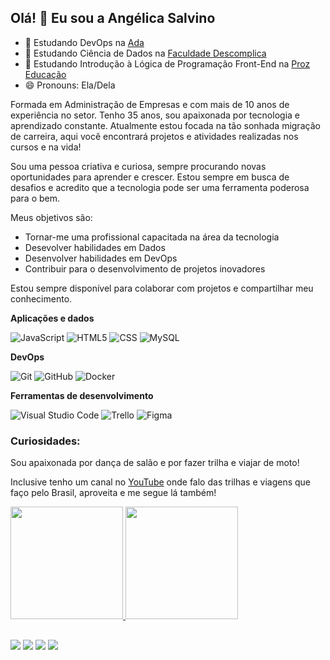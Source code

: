 ## Olá! 👋 Eu sou a Angélica Salvino

- 🌱 Estudando DevOps na [Ada](https://www.ada.tech/)
- 🌱 Estudando Ciência de Dados na [Faculdade Descomplica](https://descomplica.com.br/faculdade/tecnologia/ciencia-de-dados/)
- 🌱 Estudando Introdução à Lógica de Programação Front-End na [Proz Educação](https://www.pages.prozeducacao.com.br/proz-tecnologia)
- 😄 Pronouns: Ela/Dela

  
Formada em Administração de Empresas e com mais de 10 anos de experiência no setor.
Tenho 35 anos, sou apaixonada por tecnologia e aprendizado constante.
Atualmente estou focada na tão sonhada migração de carreira, aqui você encontrará projetos e atividades realizadas nos cursos e na vida! 

Sou uma pessoa criativa e curiosa, sempre procurando novas oportunidades para aprender e crescer. 
Estou sempre em busca de desafios e acredito que a tecnologia pode ser uma ferramenta poderosa para o bem.

Meus objetivos são:

* Tornar-me uma profissional capacitada na área da tecnologia
* Desevolver habilidades em Dados
* Desenvolver habilidades em DevOps
* Contribuir para o desenvolvimento de projetos inovadores

Estou sempre disponível para colaborar com projetos e compartilhar meu conhecimento.

**Aplicações e dados**

![JavaScript](https://img.shields.io/badge/-JavaScript-333333?style=flat&logo=javascript)
![HTML5](https://img.shields.io/badge/-HTML5-333333?style=flat&logo=HTML5)
![CSS](https://img.shields.io/badge/-CSS-333333?style=flat&logo=CSS3&logoColor=1572B6)
![MySQL](https://img.shields.io/badge/-MySQL-333333?style=flat&logo=mysql)

**DevOps**

![Git](https://img.shields.io/badge/-Git-333333?style=flat&logo=git)
![GitHub](https://img.shields.io/badge/-GitHub-333333?style=flat&logo=github)
![Docker](https://img.shields.io/badge/-Docker-333333?style=flat&logo=docker)

**Ferramentas de desenvolvimento**

![Visual Studio Code](https://img.shields.io/badge/-Visual%20Studio%20Code-333333?style=flat&logo=visual-studio-code&logoColor=007ACC)
![Trello](https://img.shields.io/badge/-Trello-333333?style=flat&logo=trello&logoColor=007ACC)
![Figma](https://img.shields.io/badge/-Figma-333333?style=flat&logo=figma&logoColor=007ACC)

### Curiosidades:

Sou apaixonada por dança de salão e por fazer trilha e viajar de moto!

Inclusive tenho um canal no [YouTube](https://www.youtube.com/@angelicasalvino) onde falo das trilhas e viagens que faço pelo Brasil, aproveita e me segue lá também!

<div>
<a href="https://github.com/AngelicaSalvino">
<img height="180em" src="https://github-readme-stats.vercel.app/api?username=AngelicaSalvino&show_icons=true&theme=dracula&include_all_comits=true&count_private=true"/>
<img height="180em" src="https://github-readme-stats.vercel.app/api/top-langs/?username=AngelicaSalvino&layout-compact&langs_count=16&theme=dracula"/>

</div>


##

<div> 
  <a href="https://instagram.com/angelicasalvino" target="_blank"><img src="https://img.shields.io/badge/-Instagram-%23E4405F?style=for-the-badge&logo=instagram&logoColor=dracula" target="_blank"></a>
 	<a href="https://discord.gg/angiesalvino#0000" target="_blank"><img src="https://img.shields.io/badge/Discord-7289DA?style=for-the-badge&logo=discord&logoColor=dracula" target="_blank"></a> 
  <a href = "mailto:angelica.salvino@gmail.com"><img src="https://img.shields.io/badge/-Gmail-%23333?style=for-the-badge&logo=gmail&logoColor=dracula" target="_blank"></a>
  <a href="https://www.linkedin.com/in/angelica-salvino" target="_blank"><img src="https://img.shields.io/badge/-LinkedIn-%230077B5?style=for-the-badge&logo=linkedin&logoColor=dracula" target="_blank"></a> 
  
</div>
